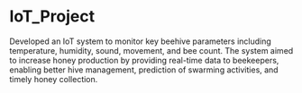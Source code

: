 # IoT_Project
Developed an IoT system to monitor key beehive parameters including temperature, humidity, sound, movement,  and bee count. The system aimed to increase honey production by providing real-time data to beekeepers, enabling better hive  management, prediction of swarming activities, and timely honey collection.
